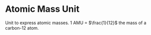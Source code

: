 # Atomic Mass Unit
Unit to express atomic masses. 1 AMU = $\frac{1}{12}$ the mass of a carbon-12 atom.